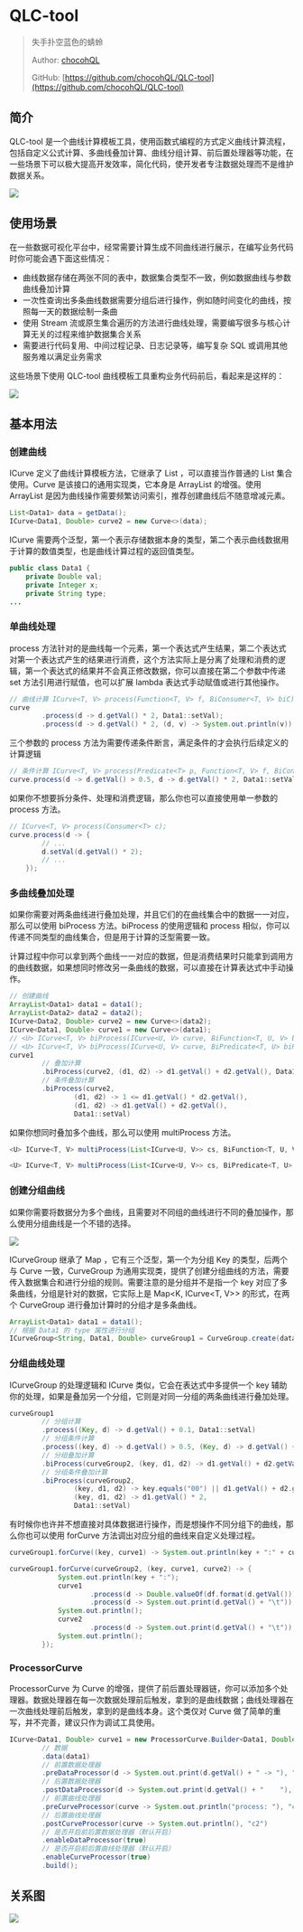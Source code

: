 # QLC-tool

> 失手扑空蓝色的蜻蛉
>
> Author: [chocohQL](https://github.com/chocohQL)
>
> GitHub: [https://github.com/chocohQL/QLC-tool](https://github.com/chocohQL/QLC-tool)

## 简介

QLC-tool 是一个曲线计算模板工具，使用函数式编程的方式定义曲线计算流程，包括自定义公式计算、多曲线叠加计算、曲线分组计算、前后置处理器等功能，在一些场景下可以极大提高开发效率，简化代码，使开发者专注数据处理而不是维护数据关系。

![](https://fastly.jsdelivr.net/gh/chocohQL/ql-file@main/assets/githubQLC-tool-03.svg)

## 使用场景

在一些数据可视化平台中，经常需要计算生成不同曲线进行展示，在编写业务代码时你可能会遇下面这些情况：

+ 曲线数据存储在两张不同的表中，数据集合类型不一致，例如数据曲线与参数曲线叠加计算
+ 一次性查询出多条曲线数据需要分组后进行操作，例如随时间变化的曲线，按照每一天的数据绘制一条曲
+ 使用 Stream 流或原生集合遍历的方法进行曲线处理，需要编写很多与核心计算无关的过程来维护数据集合关系
+ 需要进行代码复用、中间过程记录、日志记录等，编写复杂 SQL 或调用其他服务难以满足业务需求

这些场景下使用 QLC-tool 曲线模板工具重构业务代码前后，看起来是这样的：

![](https://fastly.jsdelivr.net/gh/chocohQL/ql-file@main/assets/githubQLC-tool-02.png)

## 基本用法

### 创建曲线

ICurve 定义了曲线计算模板方法，它继承了 List ，可以直接当作普通的 List 集合使用。Curve 是该接口的通用实现类，它本身是 ArrayList 的增强。使用 ArrayList 是因为曲线操作需要频繁访问索引，推荐创建曲线后不随意增减元素。

```java
List<Data1> data = getData();
ICurve<Data1, Double> curve2 = new Curve<>(data);
```

ICurve 需要两个泛型，第一个表示存储数据本身的类型，第二个表示曲线数据用于计算的数值类型，也是曲线计算过程的返回值类型。

```java
public class Data1 {
    private Double val;
    private Integer x;
    private String type;
...
```

### 单曲线处理

process 方法针对的是曲线每一个元素，第一个表达式产生结果，第二个表达式对第一个表达式产生的结果进行消费，这个方法实际上是分离了处理和消费的逻辑，第一个表达式的结果并不会真正修改数据，你可以直接在第二个参数中传递 set 方法引用进行赋值，也可以扩展 lambda 表达式手动赋值或进行其他操作。

```java
// 曲线计算 ICurve<T, V> process(Function<T, V> f, BiConsumer<T, V> biC);
curve
        .process(d -> d.getVal() * 2, Data1::setVal);
        .process(d -> d.getVal() * 2, (d, v) -> System.out.println(v));
```

三个参数的 process 方法为需要传递条件断言，满足条件的才会执行后续定义的计算逻辑

```java
// 条件计算 ICurve<T, V> process(Predicate<T> p, Function<T, V> f, BiConsumer<T, V> biC)
curve.process(d -> d.getVal() > 0.5, d -> d.getVal() * 2, Data1::setVal)
```

如果你不想要拆分条件、处理和消费逻辑，那么你也可以直接使用单一参数的 process 方法。

```java
// ICurve<T, V> process(Consumer<T> c);
curve.process(d -> {
        // ...
        d.setVal(d.getVal() * 2);
        // ...
    });
```

### 多曲线叠加处理

如果你需要对两条曲线进行叠加处理，并且它们的在曲线集合中的数据一一对应，那么可以使用 biProcess 方法。biProcess 的使用逻辑和 process 相似，你可以传递不同类型的曲线集合，但是用于计算的泛型需要一致。

计算过程中你可以拿到两个曲线一一对应的数据，但是消费结果时只能拿到调用方的曲线数据，如果想同时修改另一条曲线的数据，可以直接在计算表达式中手动操作。

```java
// 创建曲线
ArrayList<Data1> data1 = data1();
ArrayList<Data2> data2 = data2();
ICurve<Data2, Double> curve2 = new Curve<>(data2);
ICurve<Data1, Double> curve1 = new Curve<>(data1);
// <U> ICurve<T, V> biProcess(ICurve<U, V> curve, BiFunction<T, U, V> biF, BiConsumer<T, V> biC);
// <U> ICurve<T, V> biProcess(ICurve<U, V> curve, BiPredicate<T, U> biP, BiFunction<T, U, V> biF, BiConsumer<T, V> biC);
curve1
        // 叠加计算
        .biProcess(curve2, (d1, d2) -> d1.getVal() + d2.getVal(), Data1::setVal)
        // 条件叠加计算
        .biProcess(curve2,
                (d1, d2) -> 1 <= d1.getVal() * d2.getVal(),
                (d1, d2) -> d1.getVal() + d2.getVal(),
                Data1::setVal)
```

如果你想同时叠加多个曲线，那么可以使用 multiProcess 方法。

```java
<U> ICurve<T, V> multiProcess(List<ICurve<U, V>> cs, BiFunction<T, U, V> biF, BiConsumer<T, V> biC);

<U> ICurve<T, V> multiProcess(List<ICurve<U, V>> cs, BiPredicate<T, U> biP, BiFunction<T, U, V> biF, BiConsumer<T, V> biC)
```

### 创建分组曲线

如果你需要将数据分为多个曲线，且需要对不同组的曲线进行不同的叠加操作，那么使用分组曲线是一个不错的选择。

![](https://fastly.jsdelivr.net/gh/chocohQL/ql-file@main/assets/githubQLC-tool-06.svg)

ICurveGroup 继承了 Map ，它有三个泛型，第一个为分组 Key 的类型，后两个与 Curve 一致，CurveGroup 为通用实现类，提供了创建分组曲线的方法，需要传入数据集合和进行分组的规则。需要注意的是分组并不是指一个 key 对应了多条曲线，分组是针对的数据，它实际上是 Map<K, ICurve<T, V>> 的形式，在两个 CurveGroup 进行叠加计算时的分组才是多条曲线。

```java
ArrayList<Data1> data1 = data1();
// 根据 Data1 的 type 属性进行分组
ICurveGroup<String, Data1, Double> curveGroup1 = CurveGroup.create(data1, Data1::getType);
```

### 分组曲线处理

ICurveGroup 的处理逻辑和 ICurve 类似，它会在表达式中多提供一个 key 辅助你的处理，如果是叠加另一个分组，它则是对同一分组的两条曲线进行叠加处理。

```java
curveGroup1
        // 分组计算
        .process((Key, d) -> d.getVal() + 0.1, Data1::setVal)
        // 分组条件计算
        .process((key, d) -> d.getVal() > 0.5, (Key, d) -> d.getVal() + 0.1, Data1::setVal)
        // 分组叠加计算
        .biProcess(curveGroup2, (key, d1, d2) -> d1.getVal() + d2.getVal(), Data1::setVal)
        // 分组条件叠加计算
        .biProcess(curveGroup2,
                (key, d1, d2) -> key.equals("00") || d1.getVal() + d2.getVal() > 0.5,
                (key, d1, d2) -> d1.getVal() * 2,
                Data1::setVal)
```

有时候你也许并不想直接对具体数据进行操作，而是想操作不同分组下的曲线，那么你也可以使用 forCurve 方法调出对应分组的曲线来自定义处理过程。

```java
curveGroup1.forCurve((key, curve1) -> System.out.println(key + ":" + curve1))

curveGroup1.forCurve(curveGroup2, (key, curve1, curve2) -> {
            System.out.println(key + ":");
            curve1
                    .process(d -> Double.valueOf(df.format(d.getVal())), Data1::setVal)
                    .process(d -> System.out.print(d.getVal() + "\t"));
            System.out.println();
            curve2
                    .process(d -> System.out.print(d.getVal() + "\t"));
            System.out.println();
        });
```

### ProcessorCurve

ProcessorCurve 为 Curve 的增强，提供了前后置处理器链，你可以添加多个处理器。数据处理器在每一次数据处理前后触发，拿到的是曲线数据；曲线处理器在一次曲线处理前后触发，拿到的是曲线本身。这个类仅对 Curve 做了简单的重写，并不完善，建议只作为调试工具使用。

```java
ICurve<Data1, Double> curve1 = new ProcessorCurve.Builder<Data1, Double>()
        // 数据
        .data(data1)
        // 前置数据处理器
        .preDataProcessor(d -> System.out.print(d.getVal() + " -> "), "p1")
        // 后置数据处理器
        .postDataProcessor(d -> System.out.print(d.getVal() + "    "), "p2")
        // 前置曲线处理器
        .preCurveProcessor(curve -> System.out.println("process: "), "c1")
        // 后置曲线处理器
        .postCurveProcessor(curve -> System.out.println(), "c2")
        // 是否开启前后置数据处理器（默认开启）
        .enableDataProcessor(true)
        // 是否开启前后置曲线处理器（默认开启）
        .enableCurveProcessor(true)
        .build();
```

## 关系图

![](https://fastly.jsdelivr.net/gh/chocohQL/ql-file@main/assets/githubQLC-tool-08.svg)